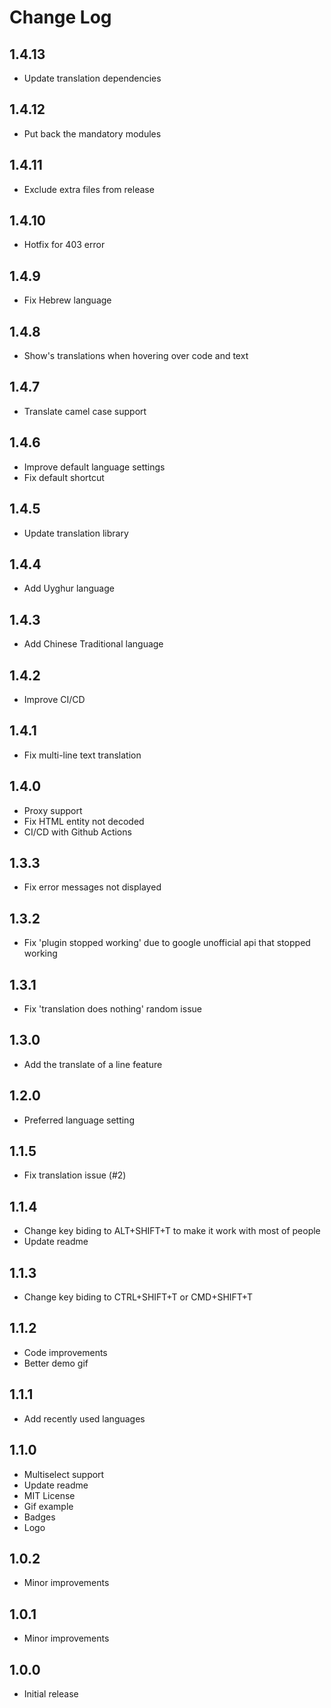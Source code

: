 # Change Log

## 1.4.13

- Update translation dependencies

## 1.4.12

- Put back the mandatory modules

## 1.4.11

- Exclude extra files from release

## 1.4.10

- Hotfix for 403 error

## 1.4.9

- Fix Hebrew language

## 1.4.8

- Show's translations when hovering over code and text

## 1.4.7

- Translate camel case support

## 1.4.6

- Improve default language settings
- Fix default shortcut

## 1.4.5

- Update translation library

## 1.4.4

- Add Uyghur language

## 1.4.3

- Add Chinese Traditional language

## 1.4.2

- Improve CI/CD

## 1.4.1

- Fix multi-line text translation

## 1.4.0

- Proxy support
- Fix HTML entity not decoded
- CI/CD with Github Actions

## 1.3.3

- Fix error messages not displayed

## 1.3.2

- Fix 'plugin stopped working' due to google unofficial api that stopped working

## 1.3.1

- Fix 'translation does nothing' random issue

## 1.3.0

- Add the translate of a line feature

## 1.2.0

- Preferred language setting

## 1.1.5

- Fix translation issue (#2)

## 1.1.4

- Change key biding to ALT+SHIFT+T to make it work with most of people
- Update readme

## 1.1.3

- Change key biding to CTRL+SHIFT+T or CMD+SHIFT+T

## 1.1.2

- Code improvements
- Better demo gif

## 1.1.1

- Add recently used languages

## 1.1.0

- Multiselect support
- Update readme
- MIT License
- Gif example
- Badges
- Logo

## 1.0.2

- Minor improvements

## 1.0.1

- Minor improvements

## 1.0.0

- Initial release
